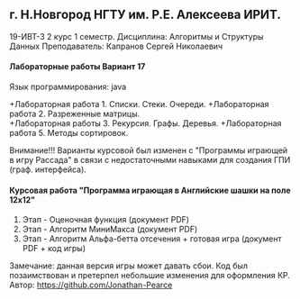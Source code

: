 ## г. Н.Новгород НГТУ им. Р.Е. Алексеева ИРИТ. ##
19-ИВТ-3 2 курс 1 семестр.
Дисциплина: Алгоритмы и Структуры Данных
Преподаватель: Капранов Сергей Николаевич

#### Лабораторные работы Вариант 17 ####
Язык программирования: java

+Лабораторная работа 1. Списки. Стеки. Очереди.
+Лабораторная работа 2. Разреженные матрицы.	
+Лабораторная работы 3. Рекурсия. Графы. Деревья.
+Лабораторная работа 5. Методы сортировок.
  

Внимание!!! Варианты курсовой был изменен с "Программы играющей в игру Рассада" в связи с недостаточными
навыками для создания ГПИ (граф. интерфейса).

#### Курсовая работа "Программа играющая в Английские шашки на поле 12х12" #####
  1. Этап - Оценочная функция  (документ PDF)
  2. Этап - Алгоритм МиниМакса (документ PDF) 
  3. Этап - Алгоритм Альфа-бетта отсечения + готовая игра (документ PDF + код игры)

Замечание: данная версия игры может давать сбои.
Код был позаимствован и претерпел небольшие изменения для оформления КР.
Автор: https://github.com/Jonathan-Pearce
